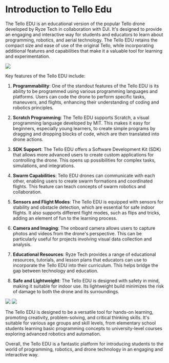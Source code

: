 # Introduction to Tello Edu

The Tello EDU is an educational version of the popular Tello drone developed by Ryze Tech in collaboration with DJI. It's designed to provide an engaging and interactive way for students and educators to learn about programming, robotics, and aerial technology. The Tello EDU retains the compact size and ease of use of the original Tello, while incorporating additional features and capabilities that make it a valuable tool for learning and experimentation.

![](https://www.phantomthailand.com/public/products/galleries/9d750143-2960-4109-bff7-8b37beb9aaff.jpg)

Key features of the Tello EDU include:

1. **Programmability**: One of the standout features of the Tello EDU is its ability to be programmed using various programming languages and platforms. Users can code the drone to perform specific tasks, maneuvers, and flights, enhancing their understanding of coding and robotics principles.

2. **Scratch Programming**: The Tello EDU supports Scratch, a visual programming language developed by MIT. This makes it easy for beginners, especially young learners, to create simple programs by dragging and dropping blocks of code, which are then translated into drone actions.

3. **SDK Support**: The Tello EDU offers a Software Development Kit (SDK) that allows more advanced users to create custom applications for controlling the drone. This opens up possibilities for complex tasks, simulations, and integrations.

4. **Swarm Capabilities**: Tello EDU drones can communicate with each other, enabling users to create swarm formations and coordinated flights. This feature can teach concepts of swarm robotics and collaboration.

5. **Sensors and Flight Modes**: The Tello EDU is equipped with sensors for stability and obstacle detection, which are essential for safe indoor flights. It also supports different flight modes, such as flips and tricks, adding an element of fun to the learning process.

6. **Camera and Imaging**: The onboard camera allows users to capture photos and videos from the drone's perspective. This can be particularly useful for projects involving visual data collection and analysis.

7. **Educational Resources**: Ryze Tech provides a range of educational resources, tutorials, and lesson plans that educators can use to incorporate the Tello EDU into their curriculum. This helps bridge the gap between technology and education.

8. **Safe and Lightweight**: The Tello EDU is designed with safety in mind, making it suitable for indoor use. Its lightweight build minimizes the risk of damage to both the drone and its surroundings.

![](https://www.eduporium.com/media/catalog/product/cache/344839f5026348e9ff213e0be9a4da00/t/e/tello_edu_-_specs_1_1.jpg)
![](https://www.eduporium.com/media/catalog/product/cache/344839f5026348e9ff213e0be9a4da00/t/e/tello_edu_image_-_specs_2.png)

The Tello EDU is designed to be a versatile tool for hands-on learning, promoting creativity, problem-solving, and critical thinking skills. It's suitable for various age groups and skill levels, from elementary school students learning basic programming concepts to university-level courses exploring advanced robotics and automation.

Overall, the Tello EDU is a fantastic platform for introducing students to the world of programming, robotics, and drone technology in an engaging and interactive way.
